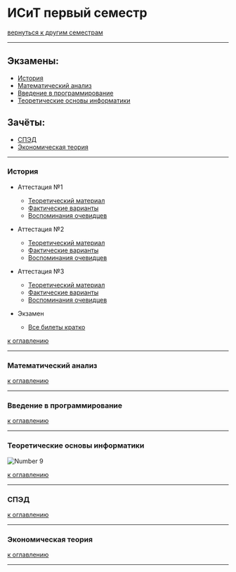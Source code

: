 # ИСиТ первый семестр
[вернуться к другим семестрам](isit.md)
***
## Экзамены:
+ [История](#История)
+ [Математический анализ](#Математический-анализ)
+ [Введение в программирование](#Введение-в-программирование)
+ [Теоретические основы информатики](#Теоретические-основы-информатики)

## Зачёты:
+ [СПЭД](#СПЭД)
+ [Экономическая теория](#Экономическая-теория)
***
### История
+ Аттестация №1
  + [Теоретический материал](hist-att-1-theory.md)
  + [Фактические варианты](hist-att-1-fact.md)
  + [Воспоминания очевидцев](hist-att-1-memories.md)  
  
+ Аттестация №2
  + [Теоретический материал](hist-att-2-theory.md)
  + [Фактические варианты](hist-att-2-fact.md)
  + [Воспоминания очевидцев](hist-att-2-memories.md)

+ Аттестация №3
  + [Теоретический материал](hist-att-3-theory.md)
  + [Фактические варианты](hist-att-3-fact.md)
  + [Воспоминания очевидцев](hist-att-3-memories.md)

+ Экзамен
  + [Все билеты кратко](hist-exam.md)

[к оглавлению](#Экзамены)
***
### Математический анализ


[к оглавлению](#Экзамены)
***
### Введение в программирование


[к оглавлению](#Экзамены)
***
### Теоретические основы информатики

![Number 9](https://imgur.com/DxGaCWM)


[к оглавлению](#Экзамены)
***
### СПЭД


[к оглавлению](#Экзамены)
***
### Экономическая теория


[к оглавлению](#Экзамены)
***